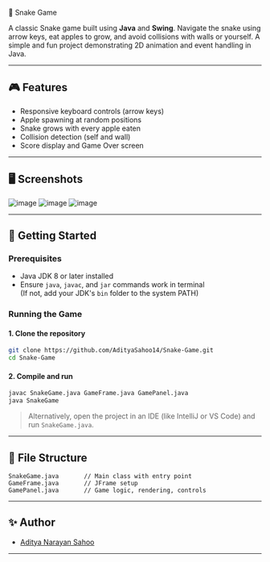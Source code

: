 🐍 Snake Game

A classic Snake game built using **Java** and **Swing**. Navigate the snake using arrow keys, eat apples to grow, and avoid collisions with walls or yourself. A simple and fun project demonstrating 2D animation and event handling in Java.

---

## 🎮 Features

- Responsive keyboard controls (arrow keys)
- Apple spawning at random positions
- Snake grows with every apple eaten
- Collision detection (self and wall)
- Score display and Game Over screen

---

## 🖥️ Screenshots

![image](https://github.com/user-attachments/assets/a2863d92-7ebd-42f3-8247-b51aaebae858)
![image](https://github.com/user-attachments/assets/39e22568-2abe-40ff-ae06-d59d0894157e)
![image](https://github.com/user-attachments/assets/2d12a79e-966a-4bff-9b1e-4ad2cad3c84a)


---

## 🚀 Getting Started

### Prerequisites
- Java JDK 8 or later installed
- Ensure `java`, `javac`, and `jar` commands work in terminal  
  (If not, add your JDK's `bin` folder to the system PATH)

### Running the Game

#### 1. Clone the repository
```bash
git clone https://github.com/AdityaSahoo14/Snake-Game.git
cd Snake-Game
````

#### 2. Compile and run

```bash
javac SnakeGame.java GameFrame.java GamePanel.java
java SnakeGame
```

> Alternatively, open the project in an IDE (like IntelliJ or VS Code) and run `SnakeGame.java`.

---

## 📁 File Structure

```
SnakeGame.java       // Main class with entry point
GameFrame.java       // JFrame setup
GamePanel.java       // Game logic, rendering, controls
```

---

## ✨ Author

* [Aditya Narayan Sahoo](https://github.com/AdityaSahoo14)

---

````
